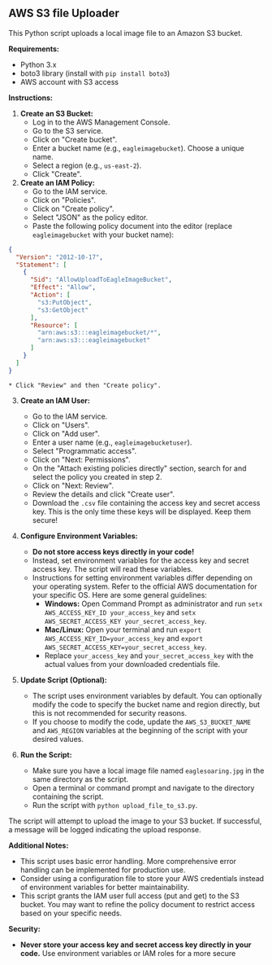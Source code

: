 ## AWS S3 file Uploader

This Python script uploads a local image file to an Amazon S3 bucket.

**Requirements:**

* Python 3.x
* boto3 library (install with `pip install boto3`)
* AWS account with S3 access

**Instructions:**

1. **Create an S3 Bucket:**
    * Log in to the AWS Management Console.
    * Go to the S3 service.
    * Click on "Create bucket".
    * Enter a bucket name (e.g., `eagleimagebucket`). Choose a unique name.
    * Select a region (e.g., `us-east-2`).
    * Click "Create".
2. **Create an IAM Policy:**
    * Go to the IAM service.
    * Click on "Policies".
    * Click on "Create policy".
    * Select "JSON" as the policy editor.
    * Paste the following policy document into the editor (replace `eagleimagebucket` with your bucket name):

```json
{
  "Version": "2012-10-17",
  "Statement": [
    {
      "Sid": "AllowUploadToEagleImageBucket",
      "Effect": "Allow",
      "Action": [
        "s3:PutObject",
        "s3:GetObject"
      ],
      "Resource": [
        "arn:aws:s3:::eagleimagebucket/*",
        "arn:aws:s3:::eagleimagebucket"
      ]
    }
  ]
}
```

    * Click "Review" and then "Create policy".
3. **Create an IAM User:**
    * Go to the IAM service.
    * Click on "Users".
    * Click on "Add user".
    * Enter a user name (e.g., `eagleimagebucketuser`).
    * Select "Programmatic access".
    * Click on "Next: Permissions".
    * On the "Attach existing policies directly" section, search for and select the policy you created in step 2.
    * Click on "Next: Review".
    * Review the details and click "Create user".
    * Download the `.csv` file containing the access key and secret access key. This is the only time these keys will be displayed. Keep them secure!

4. **Configure Environment Variables:**
    * **Do not store access keys directly in your code!** 
    * Instead, set environment variables for the access key and secret access key. The script will read these variables.
    * Instructions for setting environment variables differ depending on your operating system. Refer to the official AWS documentation for your specific OS. Here are some general guidelines:
        * **Windows:** Open Command Prompt as administrator and run `setx AWS_ACCESS_KEY_ID your_access_key` and `setx AWS_SECRET_ACCESS_KEY your_secret_access_key`.
        * **Mac/Linux:** Open your terminal and run `export AWS_ACCESS_KEY_ID=your_access_key` and `export AWS_SECRET_ACCESS_KEY=your_secret_access_key`.
        * Replace `your_access_key` and `your_secret_access_key` with the actual values from your downloaded credentials file.

5. **Update Script (Optional):**
    * The script uses environment variables by default. You can optionally modify the code to specify the bucket name and region directly, but this is not recommended for security reasons.
    * If you choose to modify the code, update the `AWS_S3_BUCKET_NAME` and `AWS_REGION` variables at the beginning of the script with your desired values.

6. **Run the Script:**
    * Make sure you have a local image file named `eaglesoaring.jpg` in the same directory as the script.
    * Open a terminal or command prompt and navigate to the directory containing the script.
    * Run the script with `python upload_file_to_s3.py`.

The script will attempt to upload the image to your S3 bucket. If successful, a message will be logged indicating the upload response.

**Additional Notes:**

* This script uses basic error handling. More comprehensive error handling can be implemented for production use. 
* Consider using a configuration file to store your AWS credentials instead of environment variables for better maintainability. 
* This script grants the IAM user full access (put and get) to the S3 bucket. You may want to refine the policy document to restrict access based on your specific needs.


**Security:**

* **Never store your access key and secret access key directly in your code.** Use environment variables or IAM roles for a more secure
